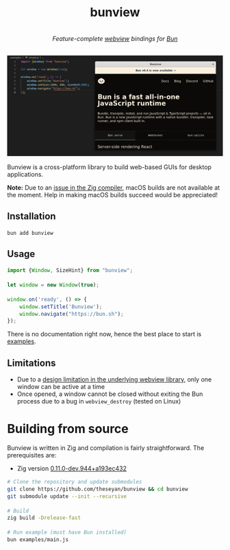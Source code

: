 <div align="center">
<br>
<h1>bunview</h1><br>
<i>
Feature-complete <a href="https://github.com/webview/webview">webview</a> bindings for <a href="https://bun.sh">Bun</a>
</i>
<br><br>
<!--<img alt="GitHub Workflow Status" src="https://img.shields.io/github/workflow/status/theseyan/bkg/CI">
<br><br>
-->
</div>

![Example Image](misc/bunview_intro.png)

Bunview is a cross-platform library to build web-based GUIs for desktop applications.

**Note:** Due to an [issue in the Zig compiler](https://github.com/ziglang/zig/issues/10478), macOS builds are not available at the moment.
Help in making macOS builds succeed would be appreciated!

## Installation

```
bun add bunview
```

## Usage

```js
import {Window, SizeHint} from "bunview";

let window = new Window(true);

window.on('ready', () => {
    window.setTitle('Bunview');
    window.navigate("https://bun.sh");
});
```

There is no documentation right now, hence the best place to start is [examples](https://github.com/theseyan/bunview/blob/main/examples).

## Limitations

- Due to a [design limitation in the underlying webview library](https://github.com/webview/webview/issues/647), only one window can be active at a time
- Once opened, a window cannot be closed without exiting the Bun process due to a bug in `webview_destroy` (tested on Linux)

# Building from source
Bunview is written in Zig and compilation is fairly straightforward. The prerequisites are:
- Zig version [0.11.0-dev.944+a193ec432](https://ziglang.org/builds/zig-0.11.0-dev.944+a193ec432.tar.xz)

```bash
# Clone the repository and update submodules
git clone https://github.com/theseyan/bunview && cd bunview
git submodule update --init --recursive

# Build
zig build -Drelease-fast

# Run example (must have Bun installed)
bun examples/main.js
```